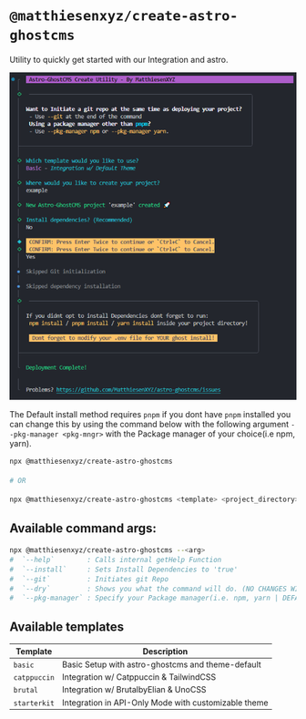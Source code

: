 # `@matthiesenxyz/create-astro-ghostcms`

Utility to quickly get started with our Integration and astro.

![Demo](../../.github/assets/create-astro-ghostcms-2024.jan.27.png)

The Default install method requires `pnpm` if you dont have `pnpm` installed you can change this by using the command below with the following argument `--pkg-manager <pkg-mngr>` with the Package manager of your choice(i.e npm, yarn). 

```sh
npx @matthiesenxyz/create-astro-ghostcms

# OR

npx @matthiesenxyz/create-astro-ghostcms <template> <project_directory>
```

## Available command args:

```sh
npx @matthiesenxyz/create-astro-ghostcms --<arg>
#  `--help`        : Calls internal getHelp Function
#  `--install`     : Sets Install Dependencies to 'true'
#  `--git`         : Initiates git Repo
#  `--dry`         : Shows you what the command will do. (NO CHANGES WILL BE MADE)
#  `--pkg-manager` : Specify your Package manager(i.e. npm, yarn | DEFAULT: pnpm)
```

## Available templates

|   Template   |   Description                                         |
| ------------ | ----------------------------------------------------- |
| `basic`      | Basic Setup with astro-ghostcms and theme-default     |
| `catppuccin` | Integration w/ Catppuccin & TailwindCSS               |
| `brutal`     | Integration w/ BrutalbyElian & UnoCSS                 |
| `starterkit` | Integration in API-Only Mode with customizable theme  |
